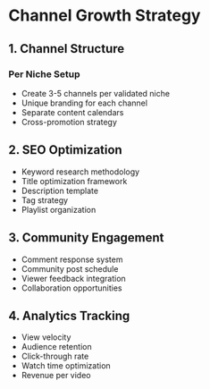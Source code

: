 # Channel Growth Strategy

## 1. Channel Structure
### Per Niche Setup
- Create 3-5 channels per validated niche
- Unique branding for each channel
- Separate content calendars
- Cross-promotion strategy

## 2. SEO Optimization
- Keyword research methodology
- Title optimization framework
- Description template
- Tag strategy
- Playlist organization

## 3. Community Engagement
- Comment response system
- Community post schedule
- Viewer feedback integration
- Collaboration opportunities

## 4. Analytics Tracking
- View velocity
- Audience retention
- Click-through rate
- Watch time optimization
- Revenue per video
